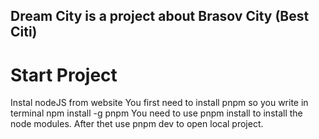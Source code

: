 ## Dream City is a project about Brasov City (Best Citi)

# Start Project
Instal nodeJS from website
You first need to install pnpm so you write in terminal npm install -g pnpm
You need to use pnpm install to install the node modules.
After thet use pnpm dev to open local project.

